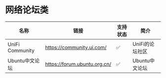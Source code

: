 # 网络论坛类

| 名称 | 链接 | 支持状态 | 简介 |
| -------- | -------- | -------- | -------- |
| UniFi Community     | https://community.ui.com/     | ✅     | UniFi的论坛社区     |
| Ubuntu中文论坛     | https://forum.ubuntu.org.cn/    | ✅     | Ubuntu中文论坛     |